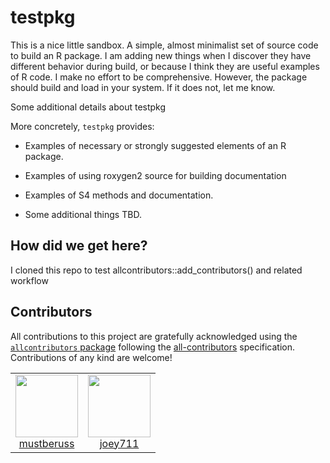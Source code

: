 # testpkg

This is a nice little sandbox. A simple, almost minimalist set of source code to build an R package. I am adding new things when I discover they have different behavior during build, or because I think they are useful examples of R code. I make no effort to be comprehensive. However, the package should build and load in your system. If it does not, let me know. 

Some additional details about testpkg

More concretely, `testpkg` provides:

 * Examples of necessary or strongly suggested elements of an R package.

 * Examples of using roxygen2 source for building documentation

 * Examples of S4 methods and documentation.

 * Some additional things TBD.

## How did we get here?

I cloned this repo to test allcontributors::add_contributors() and related workflow

## Contributors


<!-- ALL-CONTRIBUTORS-LIST:START - Do not remove or modify this section -->
<!-- prettier-ignore-start -->
<!-- markdownlint-disable -->

All contributions to this project are gratefully acknowledged using the [`allcontributors` package](https://github.com/ropensci/allcontributors) following the [all-contributors](https://allcontributors.org) specification. Contributions of any kind are welcome!

<table>

<tr>
<td align="center">
<a href="https://github.com/mustberuss">
<img src="https://avatars.githubusercontent.com/u/14958432?v=4" width="100px;" alt=""/>
</a><br>
<a href="https://github.com/mustberuss/testpkg/commits?author=mustberuss">mustberuss</a>
</td>
<td align="center">
<a href="https://github.com/joey711">
<img src="https://avatars.githubusercontent.com/u/841437?v=4" width="100px;" alt=""/>
</a><br>
<a href="https://github.com/mustberuss/testpkg/commits?author=joey711">joey711</a>
</td>
</tr>

</table>

<!-- markdownlint-enable -->
<!-- prettier-ignore-end -->
<!-- ALL-CONTRIBUTORS-LIST:END -->

